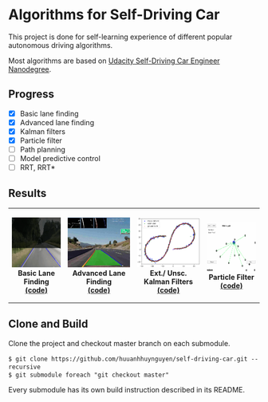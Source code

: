# Algorithms for Self-Driving Car

This project is done for self-learning experience of different popular autonomous
driving algorithms. 

Most algorithms are based on [Udacity Self-Driving Car Engineer Nanodegree](https://www.udacity.com/course/self-driving-car-engineer-nanodegree--nd013).

## Progress

- [x] Basic lane finding
- [x] Advanced lane finding
- [x] Kalman filters
- [x] Particle filter
- [ ] Path planning
- [ ] Model predictive control
- [ ] RRT, RRT*

## Results

<table style="width:100%">
  <tr>
    <th><p>
           <a href="https://www.youtube.com/watch?v=mbqWboRy95Q">
           <img src="https://github.com/huuanhhuynguyen/basic_lane_finding/blob/master/data/corner.gif"
            alt="basic lane finding" width="130" height="100"></a>
           <br>Basic Lane Finding
           <br><a href="https://github.com/huuanhhuynguyen/basic_lane_finding">(code)</a>
      </p>
    </th>
    <th><p>
           <a href="https://www.youtube.com/watch?v=4fW9n5syoqE">
           <img src="https://github.com/huuanhhuynguyen/advanced_lane_finding/blob/master/data/thumbnail.gif"
            alt="Advanced lane finding" width="130" height="100"></a>
           <br>Advanced Lane Finding
           <br><a href="https://github.com/huuanhhuynguyen/advanced_lane_finding">(code)</a>
        </p>
    </th>
    <th><p>
           <a href="https://github.com/huuanhhuynguyen/kalman_filters/blob/master/out/ekf_fusion_3.png">
           <img src="https://github.com/huuanhhuynguyen/kalman_filters/blob/master/out/ekf_fusion_3.png"
            alt="Kalman filters" width="130" height="100"></a>
           <br>Ext./ Unsc. Kalman Filters
           <br><a href="https://github.com/huuanhhuynguyen/kalman_filters">(code)</a>
        </p>
    </th>
    <th><p>
           <a href="https://www.youtube.com/watch?v=qKuo6CHQeHk">
           <img src="https://github.com/huuanhhuynguyen/particle_filters/blob/master/demo.gif"
            alt="Particle filter" width="130" height="100"></a>
           <br>Particle Filter
           <br><a href="https://github.com/huuanhhuynguyen/particle_filters">(code)</a>
        </p>
    </th>
  </tr>
</table>

## Clone and Build

Clone the project and checkout master branch on each submodule.
```
$ git clone https://github.com/huuanhhuynguyen/self-driving-car.git --recursive
$ git submodule foreach "git checkout master"
```
Every submodule has its own build instruction described in its README.

